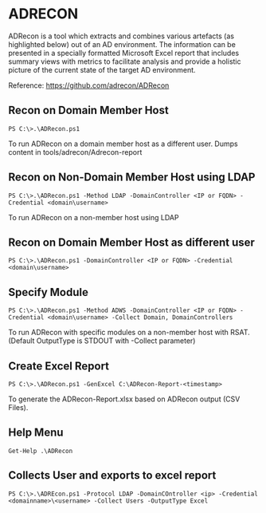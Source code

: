 # ADRECON

ADRecon is a tool which extracts and combines various artefacts (as highlighted below) out of an AD environment. The information can be presented in a specially formatted Microsoft Excel report that includes summary views with metrics to facilitate analysis and provide a holistic picture of the current state of the target AD environment.

Reference: https://github.com/adrecon/ADRecon

## Recon on Domain Member Host
    
    PS C:\>.\ADRecon.ps1

To run ADRecon on a domain member host as a different user.
Dumps content in tools/adrecon/Adrecon-report

## Recon on Non-Domain Member Host using LDAP

    PS C:\>.\ADRecon.ps1 -Method LDAP -DomainController <IP or FQDN> -Credential <domain\username> 

To run ADRecon on a non-member host using LDAP 

## Recon on Domain Member Host as different user

    PS C:\>.\ADRecon.ps1 -DomainController <IP or FQDN> -Credential <domain\username>

## Specify Module

    PS C:\>.\ADRecon.ps1 -Method ADWS -DomainController <IP or FQDN> -Credential <domain\username> -Collect Domain, DomainControllers

To run ADRecon with specific modules on a non-member host with RSAT. (Default OutputType is STDOUT with -Collect parameter)

## Create Excel Report

    PS C:\>.\ADRecon.ps1 -GenExcel C:\ADRecon-Report-<timestamp>

To generate the ADRecon-Report.xlsx based on ADRecon output (CSV Files).

## Help Menu

    Get-Help .\ADRecon

## Collects User and exports to excel report

    PS C:\>.\ADREcon.ps1 -Protocol LDAP -DomainCOntroller <ip> -Credential <domainname>\<username> -Collect Users -OutputType Excel
